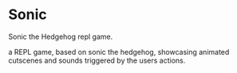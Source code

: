 # Sonic
Sonic the Hedgehog repl game. 

  
  
  a REPL game, based on sonic the hedgehog, showcasing animated cutscenes and sounds triggered by the users actions.

